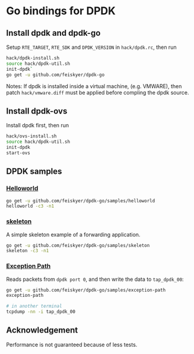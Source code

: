 # Go bindings for DPDK

## Install dpdk and dpdk-go

Setup `RTE_TARGET`, `RTE_SDK` and `DPDK_VERSION` in `hack/dpdk.rc`, then run

```sh
hack/dpdk-install.sh
source hack/dpdk-util.sh
init-dpdk`
go get -u github.com/feiskyer/dpdk-go
```

Notes: If dpdk is installed inside a virtual machine, (e.g. VMWARE), then patch `hack/vmware.diff` must be applied before compling the dpdk source.

## Install dpdk-ovs

Install dpdk first, then run

```sh
hack/ovs-install.sh
source hack/dpdk-util.sh
init-dpdk
start-ovs
```

## DPDK samples

### [Helloworld](http://dpdk.org/doc/guides/sample_app_ug/hello_world.html)

```sh
go get -u github.com/feiskyer/dpdk-go/samples/helloworld
helloworld -c3 -n1
```

### [skeleton](http://dpdk.org/doc/guides/sample_app_ug/skeleton.html)

A simple skeleton example of a forwarding application.

```sh
go get -u github.com/feiskyer/dpdk-go/samples/skeleton
skeleton -c3 -n1
```

### [Exception Path](http://dpdk.org/doc/guides/sample_app_ug/exception_path.html)

Reads packets from `dpdk port 0`, and then write the data to `tap_dpdk_00`:

```sh
go get -u github.com/feiskyer/dpdk-go/samples/exception-path
exception-path

# in another terminal
tcpdump -nn -i tap_dpdk_00
```

## Acknowledgement

Performance is not guaranteed because of less tests.
